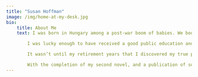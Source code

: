 ```yaml
---
title: "Susan Hoffman"
image: /img/home-at-my-desk.jpg
bio:
    title: About Me
    text: I was born in Hungary among a post-war boom of babies. We boomers were cherished as the hope of a future that promised peace and prosperity. After the war, Hungary was assigned to the eastern bloc of countries under Soviet rule and it wasn’t long before Hungarians rebelled and a wave of immigration landed me in Canada.

        I was lucky enough to have received a good public education and the freedom to become anything I wanted to be. Unfortunately this open-ended potential was too broad to lock me onto any specific path and I spent my twenties trying to ‘find myself’.  I dabbled in art and aesthetics, in design and sales. Finally I dubbed myself an art consultant and built a small business doing corporate and commercial art sales. Apparently this was my calling until my daughter was born, and then what called me was motherhood. 

        It wasn’t until my retirement years that I discovered my true passion ‒ writing. I embraced this pursuit whole heartedly and enrolled at the University of Toronto and went on to earn my Certificate in Creative Writing. My first amateurish attempt at a novel sits securely locked in an archive and serves as a lesson in what not to do as a writer.

        With the completion of my second novel, and a publication of some of my early short stories, I can legitimately call myself a writer.
---
```


